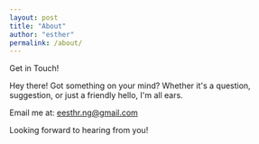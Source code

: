 ```yaml
---
layout: post
title: "About"
author: "esther"
permalink: /about/
---
```





Get in Touch!

Hey there! Got something on your mind? Whether it's a question, suggestion, or just a friendly hello, I'm all ears.

Email me at: eesthr.ng@gmail.com

Looking forward to hearing from you!